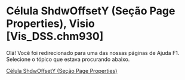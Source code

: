
# Célula ShdwOffsetY (Seção Page Properties), Visio [Vis_DSS.chm930]

Olá! Você foi redirecionado para uma das nossas páginas de Ajuda F1. Selecione o tópico que estava procurando abaixo.

[Célula ShdwOffsetY (Seção Page Properties)](http://msdn.microsoft.com/library/f3f53a7d-7450-b2b0-b508-6044a87450d9%28Office.15%29.aspx)
